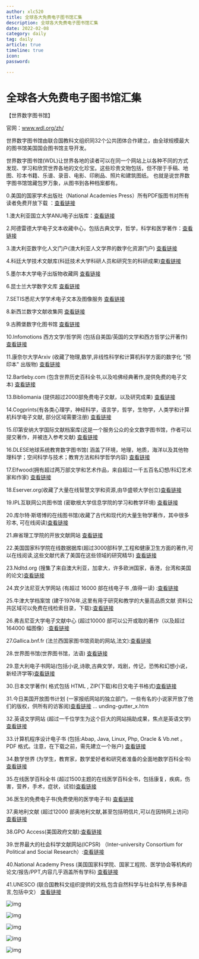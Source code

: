 ```yaml
---
author: xlc520
title: 全球各大免费电子图书馆汇集
description: 全球各大免费电子图书馆汇集
date: 2022-02-08
category: daily
tag: daily
article: true
timeline: true
icon: 
password: 

---
```


# 全球各大免费电子图书馆汇集

【世界数字图书馆】

官网：www.wdl.org/zh/

世界数字图书馆由联合国教科文组织同32个公共团体合作建立，由全球规模最大的图书馆美国国会图书馆主导开发。

世界数字图书馆(WDL)让世界各地的读者可以在同一个网站上以各种不同的方式发现、学习和欣赏世界各地的文化珍宝。这些珍贵文物包括，但不限于手稿、地图、珍本书籍、乐谱、录音、电影、印刷品、照片和建筑图纸。 也就是说世界数字图书馆馆藏包罗万象，从图书到各种档案都有。

0.美国的国家学术出版社（National Academies Press）所有PDF版图书对所有读者免费开放下载 ：[查看链接](http://www.nap.edu/) 

1.澳大利亚国立大学ANU电子出版库：[查看链接](http://dspace.anu.edu.au/)

2.阿德雷德大学电子文本收藏中心，包括古典文学，哲学，科学和医学著作：[查看链接](http://ebooks.adelaide.edu.au/)

3.澳大利亚数字化人文门户(澳大利亚人文学界的数字化资源门户) [查看链接](http://www.ehum.edu.au/)

4.科廷大学技术文献库(科廷技术大学科研人员和研究生的科研成果)[查看链接](http://espace.library.curtin.edu.au/R)

5.墨尔本大学电子出版物收藏网 
[查看链接](http://www.lib.unimelb.edu.au/eprints/)

6.昆士兰大学数字文库 
[查看链接](http://espace.library.uq.edu.au/)

7.SETIS悉尼大学学术电子文本及图像服务 [查看链接](http://setis.library.usyd.edu.au/)

8.新西兰数字文献收集网 
[查看链接](http://nzdl.sadl.uleth.ca/cgi-bin/library)

9.古腾堡数字化图书馆 
[查看链接](http://www.gutenberg.org/wiki/Main_Page)

10.Infomotions 西方文学/哲学网 (包括自美国/英国的文学和西方哲学公开著作) 
[查看链接](http://infomotions.com/)

11.康奈尔大学Arxiv (收藏了物理,数学,非线性科学和计算机科学方面的数字化 "预印本" 出版物) 
[查看链接](http://arxiv.org/)

12.Bartleby.com (包含世界历史百科全书,以及哈佛经典著作,提供免费的电子文本) 
[查看链接](http://www.bartleby.com/)

13.Bibliomania (提供超过2000部免费电子文献，以及研究成果) [查看链接](http://www.bibliomania.com/)

14.Cogprints(有各类心理学，神经科学，语言学，哲学，生物学，人类学和计算机科学电子文献, 部分区域需要注册) 
[查看链接](http://cogprints.org/)

15.印第安纳大学国际文献档案库(这是一个服务公众的全文数字图书馆，作者可以提交著作，并被连入参考文献) 
[查看链接](http://dlc.dlib.indiana.edu/dlc/)

16.DLESE地球系统教育数字图书馆( 涵盖了环境，地理，地质，海洋以及其他物理科学；空间科学与技术；教育方法和科学哲学内容) [查看链接](http://www.dlese.org/library/)

17.Elfwood(拥有超过两万部文学和艺术作品，来自超过一千五百名幻想/科幻艺术家和作家) 
[查看链接](http://www.elfwood.com/)

18.Eserver.org(收藏了大量在线智慧文学和资源,由华盛顿大学创立)[查看链接](http://eserver.org/)

19.IPL互联网公共图书馆 (密歇根大学信息学院的学习和教学环境) [查看链接](http://www.ipl.org/)

20.库尔特·斯塔博的在线图书馆(收藏了古代和现代的大量生物学著作，其中很多珍本, 可在线阅读)[查看链接](http://www.zum.de/)

21.麻省理工学院的开放文献网站 [查看链接](http://ocw.mit.edu/OcwWeb/web/home/home/index.htm)

22.美国国家科学院在线数据据库(超过3000部科学,工程和健康卫生方面的著作,可以在线阅读,这些文献代表了美国在这些领域的研究精华) 
[查看链接](http://www.nap.edu/)

23.Ndltd.org 
(搜集了来自澳大利亚，加拿大，许多欧洲国家，香港，台湾和美国的论文)[查看链接](http://www.ndltd.org/)

24.宾夕法尼亚大学网站 
(有超过 16000 部在线电子书 ,值得一读) :[查看链接](http://digital.library.upenn.edu/books/)

25.牛津大学档案馆 
(建于1976年,这里有用于研究和教学的大量高品质文献 资料公共区域可以免费在线检索目录，下载):[查看链接](http://ota.ahds.ac.uk/)

26.弗吉尼亚大学电子文献中心 
(超过10000 部可以公开或取的著作（以及超过 164000 幅图像）:[查看链接](http://www2.lib.virginia.edu/etext/index.html)

27.Gallica.bnf.fr 
(法兰西国家图书馆资助的网站,法文):[查看链接](http://gallica.bnf.fr/)

28.世界图书馆(世界图书馆，法语) [查看链接](http://abu.cnam.fr/)

29.意大利电子书网站(包括小说,诗歌,古典文学，戏剧，传记，恐怖和幻想小说，新经济学等)[查看链接](http://www.ebookgratis.it/)

30.日本文学著作( 格式包括 HTML , ZIP(下载)和日文电子书格式)[查看链接](http://www.aozora.gr.jp/)

31.今日美国开放图书计划 
(一家报纸网站的独立部门，一些有名的小说家开放了他们的版权，供所有的访客阅)[查看链接](http://www.usatoday.com/life/boo) ... unding-gutter_x.htm

32.英语文学网站 
(超过一千位学生为这个巨大的网站捐助成果，焦点是英语文学) [查看链接](http://www.litencyc.com/)

33.计算机程序设计电子书 
(包括:Abap, Java, Linux, Php, Oracle & Vb.net 。 PDF 格式。注意，在下载之前，需先建立一个账户)
[查看链接](http://www.downloadfreepdf.com/)

34.数学世界 
(为学生，教育家，数学爱好者和研究者准备的全面地数学百科全书)[查看链接](http://mathworld.wolfram.com/)

35.在线医学百科全书 
(超过1500主题的在线医学百科全书，包括康复，疾病，伤害，营养，手术，症状，试验)[查看链接](http://www.healthopedia.com/)

36.医生的免费电子书(免费使用的医学电子书) [查看链接](http://freebooks4doctors.com/)

37.奥地利文献 
(超过12000 部奥地利文献,甚至包括明信片,可以在因特网上访问)[查看链接](http://www.literature.at/default.alo;jsessionid=453DD0DC127BBBB02C863B1887F76E28) 

38.GPO Access(美国政府文献):[查看链接](http://www.access.gpo.gov/)

39.世界最大的社会科学文献网站(ICPSR) 
（Inter-university Consortium for Political and Social Research）:[查看链接](http://www.icpsr.umich.edu/icpsrweb/ICPSR/)

40.National Academy Press 
(美国国家科学院、国家工程院、医学协会等机构的论文/报告/PPT,内容几乎涵盖所有学科) 
[查看链接](http://www.nationalacademies.org/publications/)

41.UNESCO 
(联合国教科文组织提供的文档,包含自然科学与社会科学,有多种语言,包括中文） 
[查看链接](http://www.unesco.org/new/en/unesco/)

![img](http://image.coolapk.com/feed/2019/1201/18/308326_ce846467_5332_1143@1080x1812.jpeg.m.jpg)

![img](http://image.coolapk.com/feed/2019/1201/18/308326_230ebfe0_5332_1145@540x6616.jpeg.m.jpg)

![img](http://image.coolapk.com/feed/2019/1201/18/308326_56723a43_5332_1147@1080x1622.jpeg.m.jpg)

![img](http://image.coolapk.com/feed/2019/1201/18/308326_8c28331b_5332_1148@996x8312.jpeg.m.jpg)

![img](http://image.coolapk.com/feed/2019/1201/18/308326_2c02e529_5332_115@966x8568.jpeg.m.jpg)